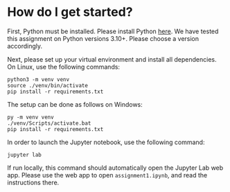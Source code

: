 # How do I get started?
First, Python must be installed.
Please install Python [here](https://www.python.org/).
We have tested this assignment on Python versions 3.10+.
Please choose a version accordingly.

Next, please set up your virtual environment and install all dependencies.
On Linux, use the following commands:
```
python3 -m venv venv
source ./venv/bin/activate
pip install -r requirements.txt
```
The setup can be done as follows on Windows:
```
py -m venv venv
./venv/Scripts/activate.bat
pip install -r requirements.txt
```

In order to launch the Jupyter notebook, use the following command:
```
jupyter lab
```
If run locally, this command should automatically open the Jupyter Lab web app.
Please use the web app to open `assignment1.ipynb`, and read the instructions there.
